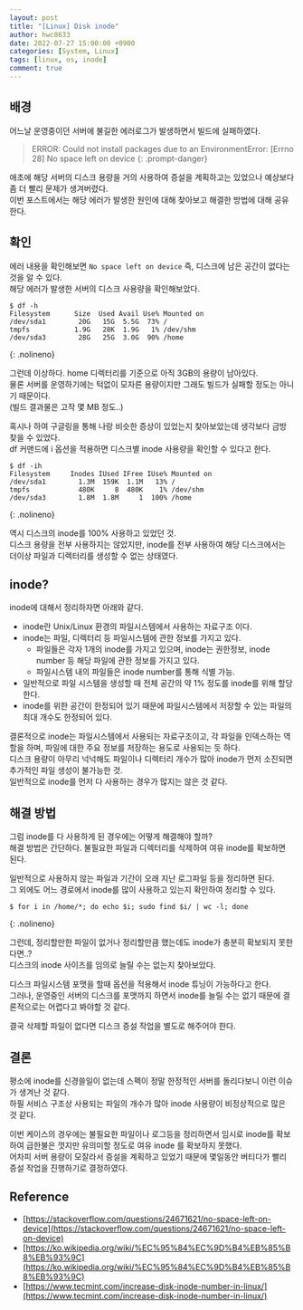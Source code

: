 ```yaml
---
layout: post
title: "[Linux] Disk inode"
author: hwc8633
date: 2022-07-27 15:00:00 +0900
categories: [System, Linux]
tags: [linux, os, inode]
comment: true
---
```


## 배경
어느날 운영중이던 서버에 불길한 에러로그가 발생하면서 빌드에 실패하였다.  

> ERROR: Could not install packages due to an EnvironmentError: [Errno 28] No space left on device
{: .prompt-danger}

애초에 해당 서버의 디스크 용량을 거의 사용하여 증설을 계획하고는 있었으나 예상보다 좀 더 빨리 문제가 생겨버렸다.  
이번 포스트에서는 해당 에러가 발생한 원인에 대해 찾아보고 해결한 방법에 대해 공유한다.

## 확인
에러 내용을 확인해보면 `No space left on device` 즉, 디스크에 남은 공간이 없다는 것을 알 수 있다.  
해당 에러가 발생한 서버의 디스크 사용량을 확인해보았다.

```shell
$ df -h
Filesystem      Size  Used Avail Use% Mounted on
/dev/sda1        20G   15G  5.5G  73% /
tmpfs           1.9G   28K  1.9G   1% /dev/shm
/dev/sda3        28G   25G  3.0G  90% /home
```
{: .nolineno}

그런데 이상하다. home 디렉터리를 기준으로 아직 3GB의 용량이 남아있다.  
물론 서버를 운영하기에는 턱없이 모자른 용량이지만 그래도 빌드가 실패할 정도는 아니기 때문이다.  
(빌드 결과물은 고작 몇 MB 정도..)

혹시나 하여 구글링을 통해 나랑 비슷한 증상이 있었는지 찾아보았는데 생각보다 금방 찾을 수 있었다.  
df 커맨드에 i 옵션을 적용하면 디스크별 inode 사용량을 확인할 수 있다고 한다.

```shell
$ df -ih
Filesystem     Inodes IUsed IFree IUse% Mounted on
/dev/sda1        1.3M  159K  1.1M   13% /
tmpfs            480K     8  480K    1% /dev/shm
/dev/sda3        1.8M  1.8M     1  100% /home
```
{: .nolineno}

역시 디스크의 inode를 100% 사용하고 있었던 것.  
디스크 용량을 전부 사용하지는 않았지만, inode를 전부 사용하여 해당 디스크에서는 더이상 파일과 디렉터리를 생성할 수 없는 상태였다.

## inode?
inode에 대해서 정리하자면 아래와 같다.

 * inode란 Unix/Linux 환경의 파일시스템에서 사용하는 자료구조 이다.
 * inode는 파일, 디렉터리 등 파일시스템에 관한 정보를 가지고 있다.
    * 파일들은 각자 1개의 inode를 가지고 있으며, inode는 권한정보, inode number 등 해당 파일에 관한 정보를 가지고 있다.
    * 파일시스템 내의 파일들은 inode number를 통해 식별 가능.
 * 일반적으로 파일 시스템을 생성할 때 전체 공간의 약 1% 정도를 inode를 위해 할당한다.
 * inode를 위한 공간이 한정되어 있기 때문에 파일시스템에서 저장할 수 있는 파일의 최대 개수도 한정되어 있다.

결론적으로 inode는 파일시스템에서 사용되는 자료구조이고, 각 파일을 인덱스하는 역할을 하며, 파일에 대한 주요 정보를 저장하는 용도로 사용되는 듯 하다.  
디스크 용량이 아무리 넉넉해도 파일이나 디렉터리 개수가 많아 inode가 먼저 소진되면 추가적인 파일 생성이 불가능한 것.  
일반적으로 inode를 먼저 다 사용하는 경우가 많지는 않은 것 같다.

## 해결 방법
그럼 inode를 다 사용하게 된 경우에는 어떻게 해결해야 할까?  
해결 방법은 간단하다. 불필요한 파일과 디렉터리를 삭제하여 여유 inode를 확보하면 된다.

일반적으로 사용하지 않는 파일과 기간이 오래 지난 로그파일 등을 정리하면 된다.   
그 외에도 어느 경로에서 inode를 많이 사용하고 있는지 확인하여 정리할 수 있다.
```shell
$ for i in /home/*; do echo $i; sudo find $i/ | wc -l; done
```
{: .nolineno}

그런데, 정리할만한 파일이 없거나 정리할만큼 했는데도 inode가 충분히 확보되지 못한다면..?  
디스크의 inode 사이즈를 임의로 늘릴 수는 없는지 찾아보았다.

디스크 파일시스템 포맷을 할때 옵션을 적용해서 inode 튜닝이 가능하다고 한다.  
그러나, 운영중인 서버의 디스크를 포맷까지 하면서 inode를 늘릴 수는 없기 때문에 결론적으로는 어렵다고 봐야할 것 같다.

결국 삭제할 파일이 없다면 디스크 증설 작업을 별도로 해주어야 한다.

## 결론
평소에 inode를 신경쓸일이 없는데 스펙이 정말 한정적인 서버를 돌리다보니 이런 이슈가 생겨난 것 같다.  
하필 서비스 구조상 사용되는 파일의 개수가 많아 inode 사용량이 비정상적으로 많은 것 같다.

이번 케이스의 경우에는 불필요한 파일이나 로그등을 정리하면서 임시로 inode를 확보하여 급한불은 껏지만 유의미할 정도로 여유 inode 를 확보하지 못했다.  
어차피 서버 용량이 모잘라서 증설을 계획하고 있었기 때문에 몇일동안 버티다가 빨리 증설 작업을 진행하기로 결정하였다.

## Reference
 * [https://stackoverflow.com/questions/24671621/no-space-left-on-device](https://stackoverflow.com/questions/24671621/no-space-left-on-device)
 * [https://ko.wikipedia.org/wiki/%EC%95%84%EC%9D%B4%EB%85%B8%EB%93%9C](https://ko.wikipedia.org/wiki/%EC%95%84%EC%9D%B4%EB%85%B8%EB%93%9C)
 * [https://www.tecmint.com/increase-disk-inode-number-in-linux/](https://www.tecmint.com/increase-disk-inode-number-in-linux/)